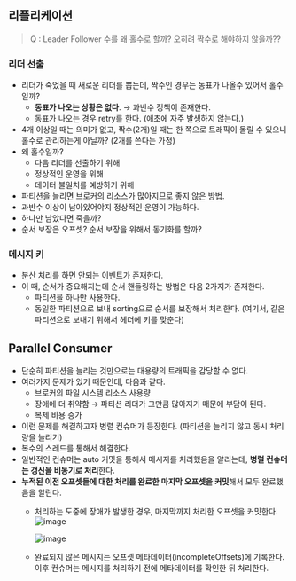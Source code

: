 ## 리플리케이션

> Q : Leader Follower 수를 왜 홀수로 할까? 오히려 짝수로 해야하지 않을까??
> 

### 리더 선출

- 리더가 죽었을 때 새로운 리더를 뽑는데, 짝수인 경우는 동표가 나올수 있어서 홀수 일까?
    - **동표가 나오는 상황은 없다**. → 과반수 정책이 존재한다.
    - 동표가 나오는 경우 retry를 한다. (애초에 자주 발생하지 않는다.)
- 4개 이상일 때는 의미가 없고, 짝수(2개)일 때는 한 쪽으로 트래픽이 몰릴 수 있으니 홀수로 관리하는게 아닐까? (2개를 쓴다는 가정)
- 왜 홀수일까?
    - 다음 리더를 선출하기 위해
    - 정상적인 운영을 위해
    - 데이터 불일치를 예방하기 위해
- 파티션을 늘리면 브로커의 리소스가 많아지므로 좋지 않은 방법.
- 과반수 이상이 남아있어야지 정상적인 운영이 가능하다.
- 하나만 남았다면 죽을까?
- 순서 보장은 오프셋? 순서 보장을 위해서 동기화를 할까?

### 메시지 키

- 분산 처리를 하면 안되는 이벤트가 존재한다.
- 이 때, 순서가 중요해지는데 순서 핸들링하는 방법은 다음 2가지가 존재한다.
    - 파티션을 하나만 사용한다.
    - 동일한  파티션으로 보내 sorting으로 순서를 보장해서 처리한다. (여기서, 같은 파티션으로 보내기 위해서 헤더에 키를 맞춘다)

## Parallel Consumer

- 단순히 파티션을 늘리는 것만으로는 대용량의 트래픽을 감당할 수 없다.
- 여러가지 문제가 있기 때문인데, 다음과 같다.
    - 브로커의 파일 시스템 리소스 사용량
    - 장애에 더 취약함 → 파티션 리더가 그만큼 많아지기 때문에 부담이 된다.
    - 복제 비용 증가
- 이런 문제를 해결하고자 병렬 컨슈머가 등장한다. (파티션을 늘리지 않고 동시 처리량을 늘리기)
- 복수의 스레드를 통해서 해결한다.
- 일반적인 컨슈머는 auto 커밋을 통해서 메시지를 처리했음을 알리는데, **병럴 컨슈머는 갱신을 비동기로 처리**한다.
- **누적된 이전 오프셋들에 대한 처리를 완료한 마지막 오프셋을 커밋**해서 모두 완료했음을 알린다.
    - 처리하는 도중에 장애가 발생한 경우, 마지막까지 처리한 오프셋을 커밋한다.
        ![image](https://github.com/Be-GGanboo-With-Java/Apache-Kafka-Study/assets/81742959/e4bcc39e-5cbb-4bb0-be77-7e12e32c4b72)

        ![image](https://github.com/Be-GGanboo-With-Java/Apache-Kafka-Study/assets/81742959/4e7988d4-4ad9-4c96-8377-15fb82bbe937)

    - 완료되지 않은 메시지는 오프셋 메타데이터(incompleteOffsets)에 기록한다. 이후 컨슈머는 메시지를 처리하기 전에 메타데이터를 확인한 뒤 처리한다.
